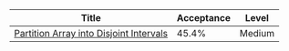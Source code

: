 | Title                                                                                                            | Acceptance   | Level   |
|------------------------------------------------------------------------------------------------------------------|--------------|---------|
| [Partition Array into Disjoint Intervals](https://leetcode.com/problems/partition-array-into-disjoint-intervals) | 45.4%        | Medium  |